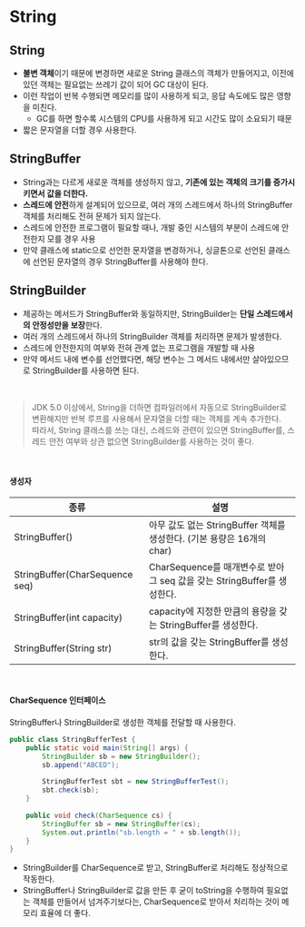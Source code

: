 # String

## String
- **불변 객체**이기 때문에 변경하면 새로운 String 클래스의 객체가 만들어지고, 이전에 있던 객체는 필요없는 쓰레기 값이 되어 GC 대상이 된다.
- 이런 작업이 반복 수행되면 메모리를 많이 사용하게 되고, 응답 속도에도 많은 영향을 미친다. 
  - GC를 하면 할수록 시스템의 CPU를 사용하게 되고 시간도 많이 소요되기 때문
- 짧은 문자열을 더할 경우 사용한다.

## StringBuffer
- String과는 다르게 새로운 객체를 생성하지 않고, **기존에 있는 객체의 크기를 증가시키면서 값을 더한다.**
- **스레드에 안전**하게 설계되어 있으므로, 여러 개의 스레드에서 하나의 StringBuffer 객체를 처리해도 전혀 문제가 되지 않는다.
- 스레드에 안전한 프로그램이 필요할 때나, 개발 중인 시스템의 부분이 스레드에 안전한지 모를 경우 사용
- 만약 클래스에 static으로 선언한 문자열을 변경하거나, 싱글톤으로 선언된 클래스에 선언된 문자열의 경우 StringBuffer를 사용해야 한다.

## StringBuilder
- 제공하는 메서드가 StringBuffer와 동일하지만, StringBuilder는 **단일 스레드에서의 안정성만을 보장**한다.
- 여러 개의 스레드에서 하나의 StringBuilder 객체를 처리하면 문제가 발생한다.
- 스레드에 안전한지의 여부와 전혀 관계 없는 프로그램을 개발할 때 사용
- 만약 메서드 내에 변수를 선언했다면, 해당 변수는 그 메서드 내에서만 살아있으므로 StringBuilder를 사용하면 된다.

<br>

> JDK 5.0 이상에서, String을 더하면 컴파일러에서 자동으로 StringBuilder로 변환해지만 반복 루프를 사용해서 문자열을 더할 때는 객체를 계속 추가한다.<br>
> 따라서, String 클래스를 쓰는 대신, 스레드와 관련이 있으면 StringBuffer를, 스레드 안전 여부와 상관 없으면 StringBuilder를 사용하는 것이 좋다.

<br>

#### 생성자
| 종류 | 설명 |
|---|---|
| StringBuffer() | 아무 값도 없는 StringBuffer 객체를 생성한다. (기본 용량은 16개의 char) |
| StringBuffer(CharSequence seq) | CharSequence를 매개변수로 받아 그 seq 값을 갖는 StringBuffer를 생성한다. |
| StringBuffer(int capacity) | capacity에 지정한 만큼의 용량을 갖는 StringBuffer를 생성한다. |
| StringBuffer(String str) | str의 값을 갖는 StringBuffer를 생성한다. |

<br>

#### CharSequence 인터페이스
StringBuffer나 StringBuilder로 생성한 객체를 전달할 때 사용한다.
```java
public class StringBufferTest {
    public static void main(String[] args) {
        StringBuilder sb = new StringBuilder();
        sb.append("ABCED");
        
        StringBufferTest sbt = new StringBufferTest();
        sbt.check(sb);
    }
    
    public void check(CharSequence cs) {
        StringBuffer sb = new StringBuffer(cs);
        System.out.println("sb.length = " + sb.length());
    }
}
```
- StringBuilder를 CharSequence로 받고, StringBuffer로 처리해도 정상적으로 작동한다.
- StringBuffer나 StringBuilder로 값을 만든 후 굳이 toString을 수행하여 필요없는 객체를 만들어서 넘겨주기보다는, 
CharSequence로 받아서 처리하는 것이 메모리 효율에 더 좋다.
